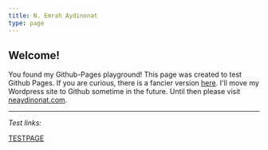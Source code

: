 ```yaml
---
title: N. Emrah Aydinonat
type: page
---
```


## Welcome! 

You found my Github-Pages playground! This page was created to test Github Pages. If you are curious, there is a fancier version [here](http://aydinonat.github.io/academic). I'll move my Wordpress site to Github sometime in the future. Until then please visit [neaydinonat.com](http://neaydinonat.com).

---
_Test links:_

[TESTPAGE](/testpage.md)

